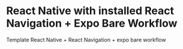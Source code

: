 # React Native with installed React Navigation + Expo Bare Workflow
Template React Native + React Navigation + expo bare workflow
